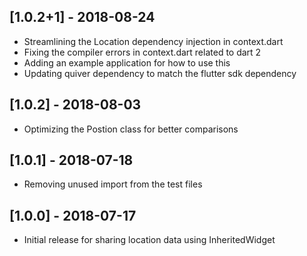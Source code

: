 ## [1.0.2+1] - 2018-08-24

* Streamlining the Location dependency injection in context.dart
* Fixing the compiler errors in context.dart related to dart 2
* Adding an example application for how to use this
* Updating quiver dependency to match the flutter sdk dependency

## [1.0.2] - 2018-08-03

* Optimizing the Postion class for better comparisons

## [1.0.1] - 2018-07-18

* Removing unused import from the test files

## [1.0.0] - 2018-07-17

* Initial release for sharing location data using InheritedWidget
